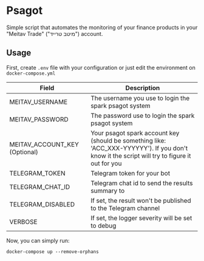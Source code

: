 # Psagot
Simple script that automates the monitoring of your finance products in your "Meitav Trade" ("מיטב טרייד") account.
  

  
## Usage
First, create `.env` file with your configuration or just edit the environment on `docker-compose.yml`

| Field      | Description |
| ----------- | ----------- |
| MEITAV_USERNAME      | The username you use to login the spark psagot system|
| MEITAV_PASSWORD   | The password use to login the spark psagot system|
| MEITAV_ACCOUNT_KEY (Optional)   | Your psagot spark account key (should be something like: 'ACC_XXX-YYYYYY'). If you don't know it the script will try to figure it out for you |
| TELEGRAM_TOKEN   | Telegram token for your bot|
| TELEGRAM_CHAT_ID   | Telegram chat id to send the results summary to|
| TELEGRAM_DISABLED   | If set, the result won't be published to the Telegram channel|
| VERBOSE   | If set, the logger severity will be set to debug|

  

Now, you can simply run:
```
docker-compose up --remove-orphans
```